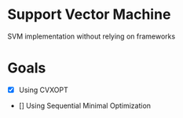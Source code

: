 # Support Vector Machine
SVM implementation without relying on frameworks

# Goals
- [x] Using CVXOPT
- [] Using Sequential Minimal Optimization
